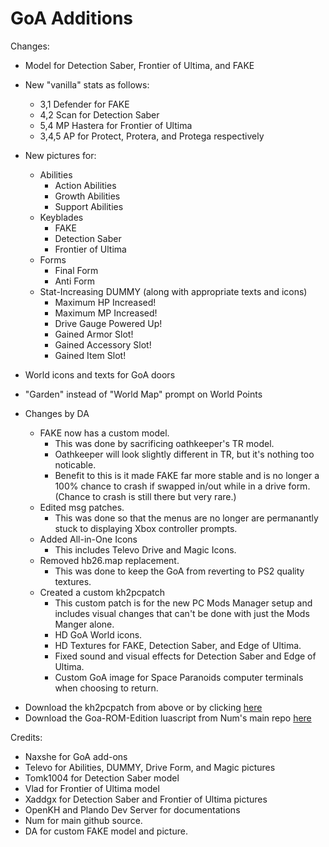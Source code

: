 # GoA Additions

Changes:
- Model for Detection Saber, Frontier of Ultima, and FAKE
- New "vanilla" stats as follows:
  - 3,1 Defender for FAKE
  - 4,2 Scan for Detection Saber
  - 5,4 MP Hastera for Frontier of Ultima
  - 3,4,5 AP for Protect, Protera, and Protega respectively
- New pictures for:
  - Abilities
    - Action Abilities
    - Growth Abilities
    - Support Abilities
  - Keyblades
    - FAKE
    - Detection Saber
    - Frontier of Ultima
  - Forms
    - Final Form
    - Anti Form
  - Stat-Increasing DUMMY (along with appropriate texts and icons)
    - Maximum HP Increased!
    - Maximum MP Increased!
    - Drive Gauge Powered Up!
    - Gained Armor Slot!
    - Gained Accessory Slot!
    - Gained Item Slot!
- World icons and texts for GoA doors
- "Garden" instead of "World Map" prompt on World Points



- Changes by DA
	- FAKE now has a custom model.
		- This was done by sacrificing oathkeeper's TR model.
		- Oathkeeper will look slightly different in TR, but it's nothing too noticable.
		- Benefit to this is it made FAKE far more stable and is no longer a 100% chance to crash 
		 if swapped in/out while in a drive form. (Chance to crash is still there but very rare.)
	- Edited msg patches.
		- This was done so that the menus are no longer are permanantly stuck to displaying Xbox controller prompts.
	- Added All-in-One Icons
		- This includes Televo Drive and Magic Icons.
	- Removed hb26.map replacement.
		- This was done to keep the GoA from reverting to PS2 quality textures.
	- Created a custom kh2pcpatch
		- This custom patch is for the new PC Mods Manager setup and includes 
		  visual changes that can't be done with just the Mods Manger alone.
		- HD GoA World icons. 
		- HD Textures for FAKE, Detection Saber, and Edge of Ultima.
		- Fixed sound and visual effects for Detection Saber and Edge of Ultima.
		- Custom GoA image for Space Paranoids computer terminals when choosing to return.



* Download the kh2pcpatch from above or by clicking [here](https://github.com/o0DemonBoy0o/GoA-ROM-Edition/blob/main/GoA-ROM-PC.kh2pcpatch)
* Download the Goa-ROM-Edition luascript from Num's main repo [here](https://github.com/KH2FM-Mods-Num/GoA-ROM-Edition/releases)



Credits:
- Naxshe for GoA add-ons
- Televo for Abilities, DUMMY, Drive Form, and Magic pictures
- Tomk1004 for Detection Saber model
- Vlad for Frontier of Ultima model
- Xaddgx for Detection Saber and Frontier of Ultima pictures
- OpenKH and Plando Dev Server for documentations
- Num for main github source.
- DA for custom FAKE model and picture.
